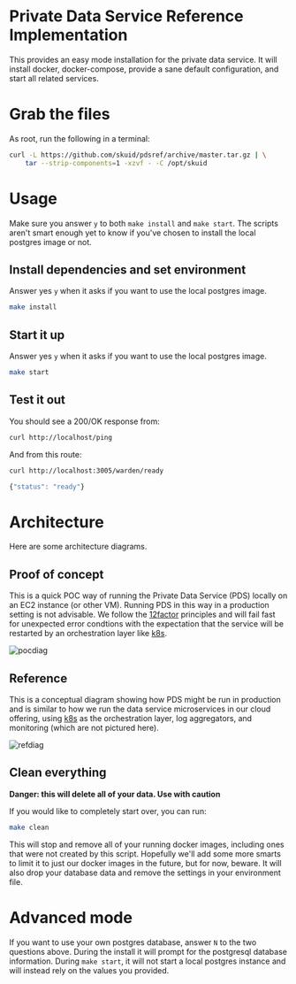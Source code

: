 # Private Data Service Reference Implementation

This provides an easy mode installation for the private data service. It will install docker, docker-compose, provide a sane default configuration, and start all related services.

# Grab the files

As root, run the following in a terminal:

```bash
curl -L https://github.com/skuid/pdsref/archive/master.tar.gz | \
	tar --strip-components=1 -xzvf - -C /opt/skuid
```
# Usage

Make sure you answer `y` to both `make install` and `make start`. The scripts aren't smart enough yet to know if you've chosen to install the local postgres image or not.

## Install dependencies and set environment

Answer yes `y` when it asks if you want to use the local postgres image.

```bash
make install
```

## Start it up

Answer yes `y` when it asks if you want to use the local postgres image.

```bash
make start
```

## Test it out

You should see a 200/OK response from:

```bash
curl http://localhost/ping
```

And from this route:

```bash
curl http://localhost:3005/warden/ready
```

```javascript
{"status": "ready"}
```

# Architecture

Here are some architecture diagrams.

## Proof of concept

This is a quick POC way of running the Private Data Service (PDS) locally on an EC2 instance (or other VM). Running PDS in this way in a production setting is not advisable. We follow the [12factor] principles and will fail fast for unexpected error condtions with the expectation that the service will be restarted by an orchestration layer like [k8s].

![pocdiag]

## Reference

This is a conceptual diagram showing how PDS might be run in production and is similar to how we run the data service microservices in our cloud offering, using [k8s] as the orchestration layer, log aggregators, and monitoring (which are not pictured here).

![refdiag]

[pocdiag]: https://github.com/skuid/pdsref/blob/master/imgs/poc.png "POC Diagram"
[refdiag]: https://github.com/skuid/pdsref/blob/master/imgs/ref.png "Reference Diagram"
[12factor]: https://12factor.net/ "12 Factor App"
[k8s]: https://kubernetes.io/ "Kubernetes"

## Clean everything

**Danger: this will delete all of your data. Use with caution**

If you would like to completely start over, you can run:

```bash
make clean
```

This will stop and remove all of your running docker images, including ones that were not created by this script. Hopefully we'll add some more smarts to limit it to just our docker images in the future, but for now, beware. It will also drop your database data and remove the settings in your environment file.

# Advanced mode 

If you want to use your own postgres database, answer `N` to the two questions above. During the install it will prompt for the postgresql database information. During `make start`, it will not start a local postgres instance and will instead rely on the values you provided.
